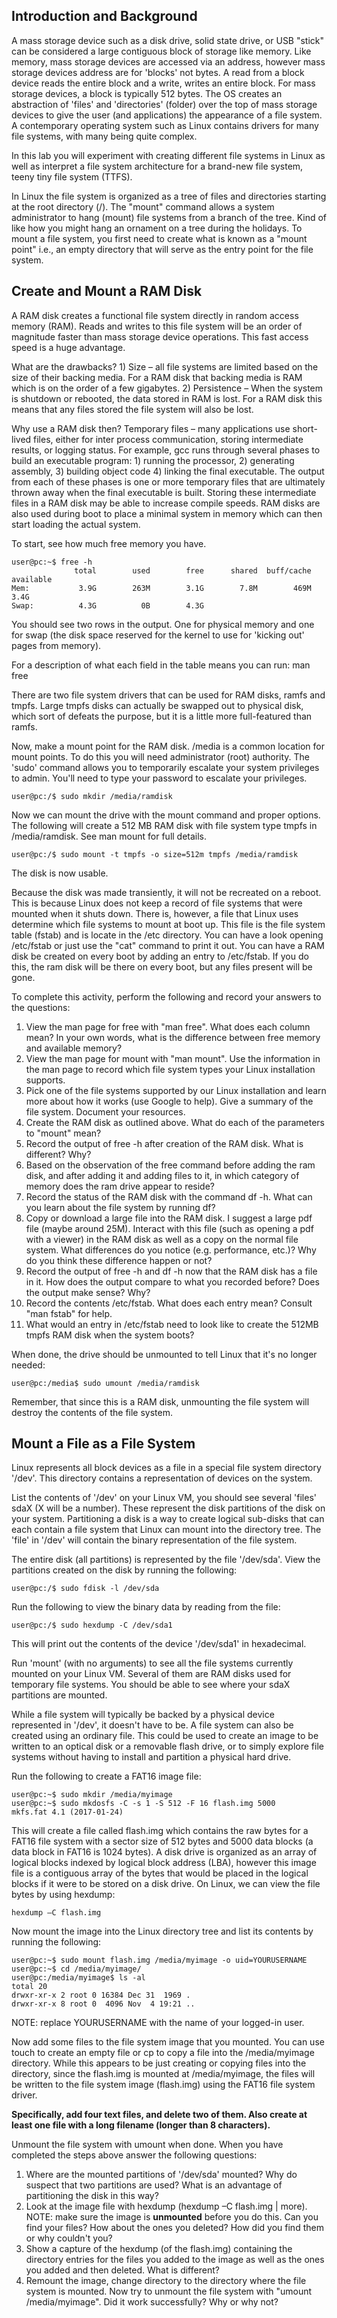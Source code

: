## Introduction and Background

A mass storage device such as a disk drive, solid state drive, or USB "stick" can be considered a large contiguous block of storage like memory.  Like memory, mass storage devices are accessed via an address, however mass storage devices address are for 'blocks' not bytes.  A read from a block device reads the entire block and a write, writes an entire block.  For mass storage devices, a block is typically 512 bytes.  The OS creates an abstraction of 'files' and 'directories' (folder) over the top of mass storage devices to give the user (and applications) the appearance of a file system.  A contemporary operating system such as Linux contains drivers for many file systems, with many being quite complex.

In this lab you will experiment with creating different file systems in Linux as well as interpret a file system architecture for a brand-new file system, teeny tiny file system (TTFS).

In Linux the file system is organized as a tree of files and directories starting at the root directory (/).  The "mount" command allows a system administrator to hang (mount) file systems from a branch of the tree.  Kind of like how you might hang an ornament on a tree during the holidays.  To mount a file system, you first need to create what is known as a "mount point" i.e., an empty directory that will serve as the entry point for the file system.

## Create and Mount a RAM Disk

A RAM disk creates a functional file system directly in random access memory (RAM).  Reads and writes to this file system will be an order of magnitude faster than mass storage device operations.  This fast access speed is a huge advantage.

What are the drawbacks?  1) Size – all file systems are limited based on the size of their backing media.  For a RAM disk that backing media is RAM which is on the order of a few gigabytes.  2) Persistence – When the system is shutdown or rebooted, the data stored in RAM is lost.  For a RAM disk this means that any files stored the file system will also be lost.

Why use a RAM disk then? Temporary files – many applications use short-lived files, either for inter process communication, storing intermediate results, or logging status.  For example, gcc runs through several phases to build an executable program: 1) running the processor, 2) generating assembly, 3) building object code 4) linking the final executable.  The output from each of these phases is one or more temporary files that are ultimately thrown away when the final executable is built.  Storing these intermediate files in a RAM disk may be able to increase compile speeds.  RAM disks are also used during boot to place a minimal system in memory which can then start loading the actual system.

To start, see how much free memory you have.

```text
user@pc:~$ free -h
              total        used        free      shared  buff/cache   available
Mem:           3.9G        263M        3.1G        7.8M        469M        3.4G
Swap:          4.3G          0B        4.3G
```

You should see two rows in the output.  One for physical memory and one for swap (the disk space reserved for the kernel to use for 'kicking out' pages from memory).

For a description of what each field in the table means you can run:  man free

There are two file system drivers that can be used for RAM disks, ramfs and tmpfs.  Large tmpfs disks can actually be swapped out to physical disk, which sort of defeats the purpose, but it is a little more full-featured than ramfs.

Now, make a mount point for the RAM disk.  /media is a common location for mount points.  To do this you will need administrator (root) authority.  The 'sudo' command allows you to temporarily escalate your system privileges to admin.  You'll need to type your password to escalate your privileges.

```text
user@pc:/$ sudo mkdir /media/ramdisk
```

Now we can mount the drive with the mount command and proper options.  The following will create a 512 MB RAM disk with file system type tmpfs in /media/ramdisk.  See man mount for full details.

```text
user@pc:/$ sudo mount -t tmpfs -o size=512m tmpfs /media/ramdisk
```

The disk is now usable.

Because the disk was made transiently, it will not be recreated on a reboot.  This is because Linux does not keep a record of file systems that were mounted when it shuts down.  There is, however, a file that Linux uses determine which file systems to mount at boot up.  This file is the file system table (fstab) and is locate in the /etc directory.  You can have a look opening /etc/fstab or just use the "cat" command to print it out.  You can have a RAM disk be created on every boot by adding an entry to /etc/fstab.  If you do this, the ram disk will be there on every boot, but any files present will be gone.

To complete this activity, perform the following and record your answers to the questions:

1. View the man page for free with "man free".  What does each column mean?  In your own words, what is the difference between free memory and available memory?
2. View the man page for mount with "man mount".  Use the information in the man page to record which file system types your Linux installation supports.
3. Pick one of the file systems supported by our Linux installation and learn more about how it works (use Google to help).  Give a summary of the file system.  Document your resources.
4. Create the RAM disk as outlined above.  What do each of the parameters to "mount" mean?
5. Record the output of free -h after creation of the RAM disk.  What is different?  Why?
6. Based on the observation of the free command before adding the ram disk, and after adding it and adding files to it, in which category of memory does the ram drive appear to reside?
7. Record the status of the RAM disk with the command df -h.  What can you learn about the file system by running df?
8. Copy or download a large file into the RAM disk.  I suggest a large pdf file (maybe around 25M).  Interact with this file (such as opening a pdf with a viewer) in the RAM disk as well as a copy on the normal file system.  What differences do you notice (e.g. performance, etc.)?  Why do you think these difference happen or not?
9. Record the output of free -h and df -h now that the RAM disk has a file in it.  How does the output compare to what you recorded before?  Does the output make sense?  Why?
10. Record the contents /etc/fstab.  What does each entry mean?  Consult "man fstab" for help.
11. What would an entry in /etc/fstab need to look like to create the 512MB tmpfs RAM disk when the system boots?

When done, the drive should be unmounted to tell Linux that it's no longer needed:

```text
user@pc:/media$ sudo umount /media/ramdisk 
```

Remember, that since this is a RAM disk, unmounting the file system will destroy the contents of the file system.

## Mount a File as a File System

Linux represents all block devices as a file in a special file system directory '/dev'.  This directory contains a representation of devices on the system.

List the contents of '/dev' on your Linux VM, you should see several 'files' sdaX (X will be a number).  These represent the disk partitions of the disk on your system.  Partitioning a disk is a way to create logical sub-disks that can each contain a file system that Linux can mount into the directory tree.  The 'file' in '/dev' will contain the binary representation of the file system.

The entire disk (all partitions) is represented by the file '/dev/sda'.  View the partitions created on the disk by running the following:

```text
user@pc:/$ sudo fdisk -l /dev/sda
```

Run the following to view the binary data by reading from the file:

```text
user@pc:/$ sudo hexdump -C /dev/sda1
```

This will print out the contents of the device '/dev/sda1' in hexadecimal.

Run 'mount' (with no arguments) to see all the file systems currently mounted on your Linux VM.  Several of them are RAM disks used for temporary file systems.  You should be able to see where your sdaX partitions are mounted.

While a file system will typically be backed by a physical device represented in '/dev', it doesn't have to be.  A file system can also be created using an ordinary file.  This could be used to create an image to be written to an optical disk or a removable flash drive, or to simply explore file systems without having to install and partition a physical hard drive.

Run the following to create a FAT16 image file:

```text
user@pc:~$ sudo mkdir /media/myimage
user@pc:~$ sudo mkdosfs -C -s 1 -S 512 -F 16 flash.img 5000
mkfs.fat 4.1 (2017-01-24)
```

This will create a file called flash.img which contains the raw bytes for a FAT16 file system with a sector size of 512 bytes and 5000 data blocks (a data block in FAT16 is 1024 bytes).  A disk drive is organized as an array of logical blocks indexed by logical block address (LBA), however this image file is a contiguous array of the bytes that would be placed in the logical blocks if it were to be stored on a disk drive.  On Linux, we can view the file bytes by using hexdump:

```text
hexdump –C flash.img
```

Now mount the image into the Linux directory tree and list its contents by running the following:

```text
user@pc:~$ sudo mount flash.img /media/myimage -o uid=YOURUSERNAME
user@pc:~$ cd /media/myimage/
user@pc:/media/myimage$ ls -al
total 20
drwxr-xr-x 2 root 0 16384 Dec 31  1969 .
drwxr-xr-x 8 root 0  4096 Nov  4 19:21 ..
```

NOTE: replace YOURUSERNAME with the name of your logged-in user.  

Now add some files to the file system image that you mounted.  You can use touch to create an empty file or cp to copy a file into the /media/myimage directory.  While this appears to be just creating or copying files into the directory, since the flash.img is mounted at /media/myimage, the files will be written to the file system image (flash.img) using the FAT16 file system driver.

**Specifically, add four text files, and delete two of them.  Also create at least one file with a long filename (longer than 8 characters).**

Unmount the file system with umount when done.  When you have completed the steps above answer the following questions:

1. Where are the mounted partitions of '/dev/sda' mounted?  Why do suspect that two partitions are used?  What is an advantage of partitioning the disk in this way?
2. Look at the image file with hexdump (hexdump –C flash.img | more).  NOTE: make sure the image is **unmounted** before you do this.  Can you find your files?  How about the ones you deleted?  How did you find them or why couldn't you?
3. Show a capture of the hexdump (of the flash.img) containing the directory entries for the files you added to the image as well as the ones you added and then deleted.  What is different?
4. Remount the image, change directory to the directory where the file system is mounted.  Now try to unmount the file system with "umount /media/myimage".  Did it work successfully?  Why or why not?
